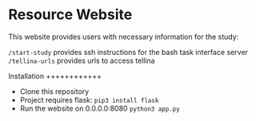 Resource Website
===========================

This website provides users with necessary information for the study:

``/start-study`` provides ssh instructions for the bash task interface server
``/tellina-urls`` provides urls to access tellina

Installation
++++++++++++

* Clone this repository
* Project requires flask: ``pip3 install flask``
* Run the website on 0.0.0.0:8080 ``python3 app.py``
